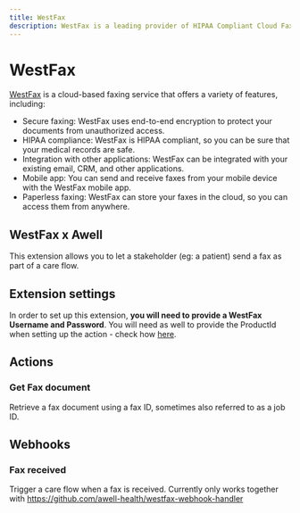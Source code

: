 ```yaml
---
title: WestFax
description: WestFax is a leading provider of HIPAA Compliant Cloud Fax / Fax to Email, Print to Fax
---
```


# WestFax

[WestFax](https://westfax.com/) is a cloud-based faxing service that offers a variety of features, including:
- Secure faxing: WestFax uses end-to-end encryption to protect your documents from unauthorized access.
- HIPAA compliance: WestFax is HIPAA compliant, so you can be sure that your medical records are safe.
- Integration with other applications: WestFax can be integrated with your existing email, CRM, and other applications.
- Mobile app: You can send and receive faxes from your mobile device with the WestFax mobile app.
- Paperless faxing: WestFax can store your faxes in the cloud, so you can access them from anywhere.

## WestFax x Awell

This extension allows you to let a stakeholder (eg: a patient) send a fax as part of a care flow.

## Extension settings

In order to set up this extension, **you will need to provide a WestFax Username and Password**. You will need as well to provide the ProductId when setting up the action - check how [here](https://westfax.com/how-to-get-productid/).

## Actions

### Get Fax document

Retrieve a fax document using a fax ID, sometimes also referred to as a job ID.

## Webhooks

### Fax received

Trigger a care flow when a fax is received. Currently only works together with https://github.com/awell-health/westfax-webhook-handler

